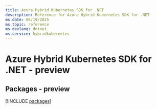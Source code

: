```yaml
---
title: Azure Hybrid Kubernetes SDK for .NET
description: Reference for Azure Hybrid Kubernetes SDK for .NET
ms.date: 06/19/2025
ms.topic: reference
ms.devlang: dotnet
ms.service: hybridkubernetes
---
```

# Azure Hybrid Kubernetes SDK for .NET - preview
## Packages - preview
[!INCLUDE [packages](hybrid-kubernetes-index.md)]